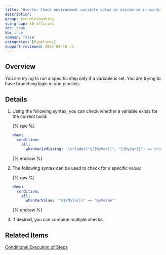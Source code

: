 ```yaml
---
title: "How-to: Check environment variable value or existence in conditionals"
description: 
group: troubleshooting
sub-group: kb-articles
toc: true
kb: true
common: false
categories: [Pipelines]
support-reviewed: 2023-04-18 LG
---
```


## Overview

You are trying to run a specific step only if a variable is set. You are trying to have branching logic in one pipeline.

## Details

1. Using the following syntax, you can check whether a variable exists for the current build:

   {% raw %}

    ```yaml
    when:
      condition:
        all:
          whenVarIsMissing: 'includes("${{MyVar}}", "{{MyVar}}") == true'
    ```

    {% endraw %}

2. The following syntax can be used to check for a specific value:

   {% raw %}

    ```yaml
    when:
      condition:
        all:
          whenVarValue: '"${{MyVar}}" == "myValue"'
    ```

    {% endraw %}

3. If desired, you can combine multiple checks.

## Related Items

[Conditional Execution of Steps]({{site.baseurl}}/docs/pipelines/conditional-execution-of-steps/)
